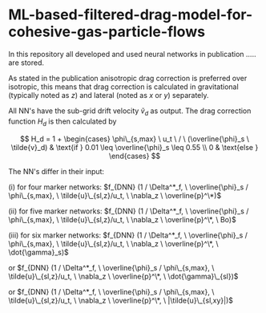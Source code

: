 # ML-based-filtered-drag-model-for-cohesive-gas-particle-flows

In this repository all developed and used neural networks in publication ..... are stored.

As stated in the publication anisotropic drag correction is preferred over isotropic, this means that drag correction is calculated in gravitational (typically noted as $z$) and lateral (noted as $x$ or $y$) separately.

All NN's have the sub-grid drift velocity $\tilde{v}_d$ as output. The drag correction function $H_d$ is then calculated by

$$
H_d = 1 +
\begin{cases}
    \phi\_{s,max} \ u_t \ / \ (\overline{\phi}_s \ \tilde{v}_d) & \text{if } 0.01 \leq \overline{\phi}_s \leq 0.55 \\
    0  & \text{else } 
\end{cases}
$$


The NN's differ in their input:

(i) for four marker networks: $f_{DNN} (1 / \Delta^*_f, \ \overline{\phi}_s / \phi\_{s,max}, \ \tilde{u}\_{sl,z}/u_t, \ \nabla_z \ \overline{p}^\*)$ 

(ii) for five marker networks: $f_{DNN} (1 / \Delta^*_f, \ \overline{\phi}_s / \phi\_{s,max}, \ \tilde{u}\_{sl,z}/u_t, \ \nabla_z \ \overline{p}^\*, \ Bo)$ 

(iii) for six marker networks: $f_{DNN} (1 / \Delta^*_f, \ \overline{\phi}_s / \phi\_{s,max}, \ \tilde{u}\_{sl,z}/u_t, \ \nabla_z \ \overline{p}^\*, \ \dot{\gamma}_s)$ 

or $f_{DNN} (1 / \Delta^*_f, \ \overline{\phi}_s / \phi\_{s,max}, \ \tilde{u}\_{sl,z}/u_t, \ \nabla_z \ \overline{p}^\*, \ \dot{\gamma}\_{sl})$ 

or $f_{DNN} (1 / \Delta^*_f, \ \overline{\phi}_s / \phi\_{s,max}, \ \tilde{u}\_{sl,z}/u_t, \ \nabla_z \ \overline{p}^\*, \ |\tilde{u}\_{sl,xy}|)$ 
